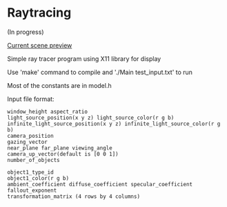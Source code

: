 # Raytracing 
(In progress)

[Current scene preview](doc/raytraceresult.JPG)

Simple ray tracer program using X11 library for display

Use 'make' command to compile and './Main test_input.txt' to run

Most of the constants are in model.h

Input file format:
	
	window_height aspect_ratio
	light_source_position(x y z) light_source_color(r g b)
	infinite_light_source_position(x y z) infinite_light_source_color(r g b)
	camera_position
	gazing_vector
	near_plane far_plane viewing_angle
	camera_up_vector(default is [0 0 1])
	number_of_objects
	
	object1_type_id
	object1_color(r g b)
	ambient_coefficient diffuse_coefficient specular_coefficient fallout_exponent
	transformation_matrix (4 rows by 4 columns)

